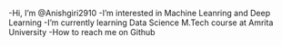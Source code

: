 -Hi, I’m @Anishgiri2910
-I’m interested in Machine Leanring and Deep Learning
-I’m currently learning Data Science M.Tech course at Amrita University
-How to reach me on Github

<!---
Anishgiri2910/Anishgiri2910 is a ✨ special ✨ repository because its `README.md` (this file) appears on your GitHub profile.
You can click the Preview link to take a look at your changes.
--->
